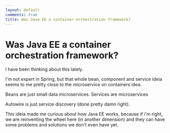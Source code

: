 ```yaml
---
layout: default
comments: true
title: Was Java EE a container orchestration framework?
---
```


# Was Java EE a container orchestration framework?
I have been thinking about this lately.

I'm not expert in Spring, but that whole bean, component and service ideia seems to me pretty close to the microservice on containers idea.

Beans are just small data microservices.
Services are microservices

Autowire is just service discovery (done pretty damn right).

This ideia made me curious about how Java EE works, because if i'm right, we are reinventing the wheel here (in another dimension) and they can have some problems and solutions we don't even have yet.